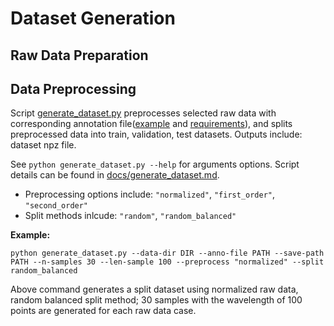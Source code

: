 # Dataset Generation
## Raw Data Preparation 
## Data Preprocessing
Script [generate_dataset.py](https://github.com/Rescue-Heroes/LimbRescueML/blob/main/generate_dataset.py) preprocesses selected raw data with corresponding annotation file([example](https://github.com/Rescue-Heroes/LimbRescueML/blob/main/rawdata/annotations.csv) and [requirements](https://github.com/Rescue-Heroes/LimbRescueML/blob/main/docs/dataset_generation.md#raw-data-preparation)), and splits preprocessed data into train, validation, test datasets. Outputs include: dataset npz file.

See `python generate_dataset.py --help` for arguments options. Script details can be found in [docs/generate_dataset.md](https://github.com/Rescue-Heroes/LimbRescueML/blob/main/docs/generate_dataset.md).
- Preprocessing options include: `"normalized"`, `"first_order"`, `"second_order"`
- Split methods inlcude: `"random"`, `"random_balanced"`

**Example:**
```
python generate_dataset.py --data-dir DIR --anno-file PATH --save-path PATH --n-samples 30 --len-sample 100 --preprocess "normalized" --split random_balanced 
```
Above command generates a split dataset using normalized raw data, random balanced split method; 30 samples with the wavelength of 100 points are generated for each raw data case.